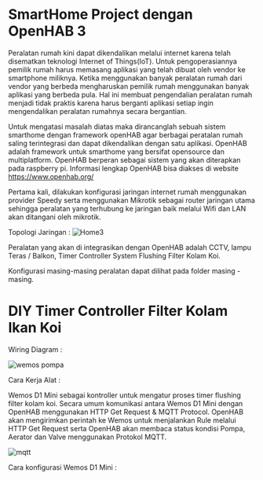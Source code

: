 # SmartHome Project dengan OpenHAB 3
 
Peralatan rumah kini dapat dikendalikan melalui internet karena telah disematkan teknologi Internet of Things(IoT). Untuk pengoperasiannya pemilik rumah harus memasang aplikasi yang telah dibuat oleh vendor ke smartphone miliknya. Ketika menggunakan banyak peralatan rumah dari vendor yang berbeda mengharuskan pemilik rumah menggunakan banyak aplikasi yang berbeda pula. Hal ini membuat pengendalian peralatan rumah menjadi tidak praktis karena harus berganti aplikasi setiap ingin mengendalikan peralatan rumahnya secara bergantian. 

Untuk mengatasi masalah diatas maka dirancanglah sebuah sistem smarthome dengan framework openHAB agar berbagai peratalan rumah saling terintegrasi dan dapat dikendalikan dengan satu aplikasi. OpenHAB adalah framework untuk smarthome yang bersifat opensource dan multiplatform. OpenHAB berperan sebagai sistem yang akan diterapkan pada raspberry pi. Informasi lengkap OpenHAB bisa diakses di website https://www.openhab.org/

Pertama kali, dilakukan konfigurasi jaringan internet rumah menggunakan provider Speedy serta menggunakan Mikrotik sebagai router jaringan utama sehingga peralatan yang terhubung ke jaringan baik melalui Wifi dan LAN akan ditangani oleh mikrotik.
 
 Topologi Jaringan :
![Home3](https://user-images.githubusercontent.com/73607420/109022827-c9828400-76ee-11eb-8ba4-eaeb4f6dc4fa.png)

Peralatan yang akan di integrasikan dengan OpenHAB adalah CCTV, lampu Teras / Balkon, Timer Controller System Flushing Filter Kolam Koi.

Konfigurasi masing-masing peralatan dapat dilihat pada folder masing - masing.

# DIY Timer Controller Filter Kolam Ikan Koi

Wiring Diagram :

![wemos pompa](https://user-images.githubusercontent.com/73607420/108999782-62a4a100-76d5-11eb-871b-d033a3fcc068.png)

Cara Kerja Alat :

Wemos D1 Mini sebagai kontroller untuk mengatur proses timer flushing filter kolam koi. Secara umum komunikasi antara Wemos D1 Mini dengan OpenHAB menggunakan HTTP Get Request & MQTT Protocol. OpenHAB akan mengirimkan perintah ke Wemos untuk menjalankan Rule melalui HTTP Get Request serta OpenHAB akan membaca status kondisi Pompa, Aerator dan Valve menggunakan Protokol MQTT.

![mqtt](https://user-images.githubusercontent.com/73607420/109001869-0e4ef080-76d8-11eb-9ede-bc23f0026119.png)

Cara konfigurasi Wemos D1 Mini :
